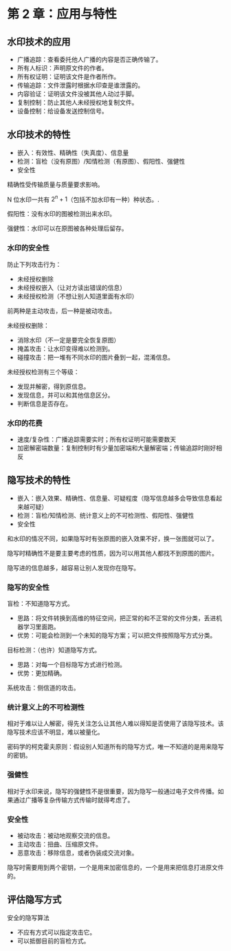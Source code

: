 # 第 2 章：应用与特性

## 水印技术的应用

- 广播追踪：查看委托他人广播的内容是否正确传输了。
- 所有人标识：声明原文件的作者。
- 所有权证明：证明该文件是作者所作。
- 传输追踪：文件泄露时根据水印查是谁泄露的。
- 内容验证：证明该文件没被其他人动过手脚。
- 复制控制：防止其他人未经授权地复制文件。
- 设备控制：给设备发送控制信号。

## 水印技术的特性

- 嵌入：有效性、精确性（失真度）、信息量
- 检测：盲检（没有原图）/知情检测（有原图）、假阳性、强健性
- 安全性

精确性受传输质量与质量要求影响。

N 位水印一共有 $2^n + 1$（包括不加水印有一种）种状态。.

假阳性：没有水印的图被检测出来水印。

强健性：水印可以在原图被各种处理后留存。

### 水印的安全性

防止下列攻击行为：

- 未经授权删除
- 未经授权嵌入（让对方读出错误的信息）
- 未经授权检测（不想让别人知道里面有水印）

前两种是主动攻击，后一种是被动攻击。

未经授权删除：

- 消除水印（不一定是要完全恢复原图）
- 掩盖攻击：让水印变得难以检测到。
- 碰撞攻击：把一堆有不同水印的图片叠到一起，混淆信息。

未经授权检测有三个等级：

- 发现并解密，得到原信息。
- 发现信息，并可以和其他信息区分。
- 判断信息是否存在。

### 水印的花费

- 速度/复杂性：广播追踪需要实时；所有权证明可能需要数天
- 加密解密端数量：复制控制时有少量加密端和大量解密端；传输追踪时刚好相反

## 隐写技术的特性

- 嵌入：嵌入效果、精确性、信息量、可疑程度（隐写信息越多会导致信息看起来越可疑）
- 检测：盲检/知情检测、统计意义上的不可检测性、假阳性、强健性
- 安全性

和水印的情况不同，如果隐写时有张原图的嵌入效果不好，换一张图就可以了。

隐写时精确性不是要主要考虑的性质，因为可以用其他人都找不到原图的图片。

隐写进的信息越多，越容易让别人发现你在隐写。

### 隐写的安全性

盲检：不知道隐写方式。

- 思路：将文件转换到高维的特征空间，把正常的和不正常的文件分类，丢进机器学习里面跑。
- 优势：可能会检测到一个未知的隐写方案；可以把文件按照隐写方式分类。

目标检测：（也许）知道隐写方式。

- 思路：对每一个目标隐写方式进行检测。
- 优势：更加精确。

系统攻击：侧信道的攻击。

### 统计意义上的不可检测性

相对于难以让人解密，得先关注怎么让其他人难以得知是否使用了该隐写技术。该隐写技术应该不明显，难以被量化。

密码学的柯克霍夫原则：假设别人知道所有的隐写方式，唯一不知道的是用来隐写的密钥。

### 强健性

相对于水印来说，隐写的强健性不是很重要，因为隐写一般通过电子文件传播。如果通过广播等复杂传输方式传输时就得考虑了。

### 安全性

- 被动攻击：被动地观察交流的信息。
- 主动攻击：扭曲、压缩原文件。
- 恶意攻击：移除信息，或者伪装成交流对象。

隐写时需要用到两个密钥，一个是用来加密信息的，一个是用来把信息打进原文件的。

## 评估隐写方式

安全的隐写算法

- 不应有方式可以指定攻击它。
- 可以抵御目前的盲检方式。
